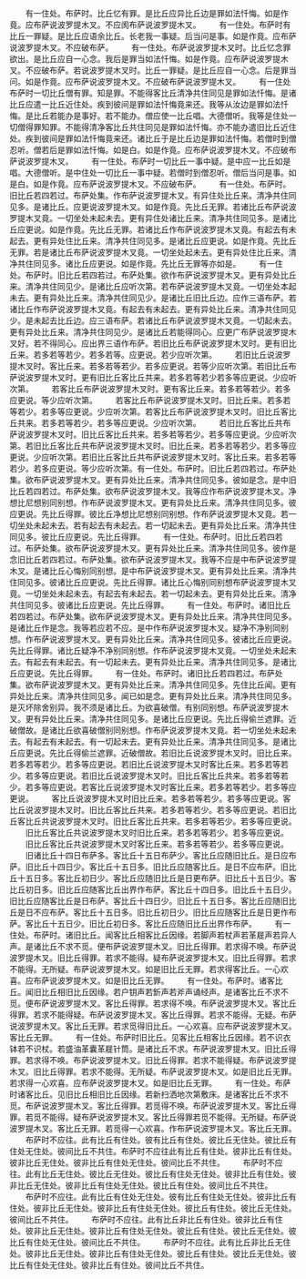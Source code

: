 <!-- { "loadSidebar": true } -->
　　有一住处。布萨时。比丘忆有罪。是比丘应异比丘边是罪如法忏悔。如是作竟。应布萨说波罗提木叉。不应阂布萨说波罗提木叉。
　　有一住处。布萨时有比丘一罪疑。是比丘应语余比丘。长老我一事疑。后当问是事。如是作竟。应布萨说波罗提木叉。不应破布萨。
　　有一住处。布萨说波罗提木叉时。比丘忆念罪欲出。是比丘应自一心念。我后是罪当如法忏悔。如是作竟。应布萨说波罗提木叉。不应破布萨。若说波罗提木叉时。比丘一罪疑。是比丘应自一心念。后是罪当问。如是作竟。应布萨说波罗提木叉。不应破布萨说波罗提木叉。
　　有一住处布萨时一切比丘僧有罪。知是罪。不能得客比丘清净共住同见是罪如法忏悔。是诸比丘应遣一比丘近住处。疾到彼间是罪如法忏悔竟来还。我等从汝边是罪如法忏悔。是比丘若能办是事好。若不能办。僧应使一比丘唱。大德僧听。我等是住处一切僧得罪知罪。不能得清净客比丘共住同见是罪如法忏悔。亦不能办遣旧比丘近住处。疾到彼间是罪如法忏悔竟来还。诸比丘于是比丘边是罪如法忏悔。若僧时到僧忍听。僧若后是罪如法忏悔。如是白。如是作竟。应布萨说波罗提木叉。不应破布萨说波罗提木叉。
　　有一住处。布萨时一切比丘一事中疑。是中应一比丘如是唱。大德僧听。是中住处一切比丘一事中疑。若僧时到僧忍听。僧后当问是事。如是白。如是作竟。应布萨说波罗提木叉。不应破布萨。
　　有一住处。布萨时。旧比丘若四若过。布萨处集。作布萨说波罗提木叉。有异住处比丘来。清净共住同见多。是诸比丘。应更说波罗提木叉。如是作竟。先比丘无罪。若诸比丘布萨说波罗提木叉竟。一切坐处未起未去。更有异住处诸比丘来。清净共住同见多。是诸比丘应更说。如是作竟。先比丘无罪。若诸比丘作布萨说波罗提木叉竟。有起去有未起去。更有异处住比丘来。清净共住同见多。是诸比丘应更说。如是作竟。先比丘无罪。若是诸比丘布萨说波罗提木叉竟。一切坐处起未去。更有异处住比丘来。清净共住同见多。诸比丘应更说。如是作竟。先比丘无罪等亦如是。
　　有一住处。布萨时。旧比丘若四若过。布萨处集。欲作布萨说波罗提木叉。更有异处比丘来。清净共住同见少。是诸比丘应听次第。若布萨说波罗提木叉竟。一切坐处本起未去。更有异处比丘来。清净共住同见少。是诸比丘旧比丘边。应作三语布萨。若诸比丘作布萨说波罗提木叉竟。有起去有未起去。更有异处比丘来。清净共住同见少。是未起去比丘边。应三语布萨。若诸比丘布萨说波罗提木叉竟。一切起未去。更有异处比丘来。清净共住同见少。是诸比丘若能得同心。应更广布萨说波罗提木叉好。若不得同心。应出界三语作布萨。若旧比丘布萨说波罗提木叉时。更有旧比丘来。若多若等若少。若多若等。应更说。若少应听次第。
　　若旧比丘说波罗提木叉时。客比丘来。若多若等若少。若多应更说。若等少应听次第。若旧比丘布萨说波罗提木叉时。更有旧比丘客比丘共来。若多若等若少若多等应更说。少应听次第。
　　若客比丘布萨说波罗提木叉时。更有客比丘来。若多若等若少。若多应更说。等少应听次第。
　　若客比丘布萨说波罗提木叉时。旧比丘来。若多若等若少。若多等应更说。少应听次第。若客比丘布萨说波罗提木叉时。旧比丘客比丘共来。若多若等若少。若多等应更说。少应听次第。
　　若旧比丘客比丘共布萨说波罗提木叉时。旧比丘客比丘共来。若多若等若少。若多等应更说。少应听次第。若旧比丘客比丘共布萨说波罗提木叉时。旧比丘来。若多若等若少。若多等应更说。少应听次第。若旧比丘客比丘共布萨说波罗提木叉时。客比丘来。若多若等若少。若多应更说。等少应听次第。有一住处。布萨时。旧比丘若四若过。布萨处集。欲布萨说波罗提木叉。更有异处比丘来。清净共住同见多。彼如是念。是中旧比丘若四若过。布萨处集。欲布萨说波罗提木叉。我等应作布萨说波罗提木叉。净想比尼想别同别想。作布萨说波罗提木叉。更有异处比丘来。清净共住同见多。彼应更说。先比丘得罪。彼比丘净想比尼想别同别想。作布萨说波罗提木叉竟。若一切坐处未起未去。若有起去有未起去。若一切起未去。更有异处比丘来。清净共住同见多。彼比丘应更说。先比丘得罪。
　　有一住处。布萨时。旧比丘若四若过。布萨处集。欲布萨说波罗提木叉。更有异处比丘来。清净共住同见多。彼作是念旧比丘若四若过。布萨处集。欲布萨说波罗提木叉。我等不应是中布萨说波罗提木叉。是诸比丘心悔别同别想。是中布萨说波罗提木叉。更有异处比丘来。清净共住同见多。彼诸比丘应更说。先比丘得罪。诸比丘心悔别同别想布萨说波罗提木叉竟。一切坐处未起未去。有起去有未起去。若一切起未去。更有异处比丘来。清净共住同见多。彼诸比丘应更说。先比丘得罪。
　　有一住处。布萨时。诸旧比丘若四若过。布萨处集。欲布萨说波罗提木叉。更有异处比丘来。清净共住同见多。是诸比丘作是念。我等若应若不应。是中作布萨说波罗提木叉。疑净不净别同别想。作布萨说波罗提木叉。更有异处比丘来。清净共住同见多。彼诸比丘应更说。先比丘得罪。诸比丘疑净不净别同别想。作布萨说波罗提木叉竟。一切坐处未起未去。有起去有未起去。有一切起未去。更有异处比丘来。清净共住同见多。是诸比丘应更说。先比丘得罪。
　　有一住处。布萨时。诸旧比丘若四若过。布萨处集。欲布萨说波罗提木叉。更有异处比丘来。清净共住同见多。先住比丘闻。更有异处比丘来。清净共住同见多。闻已如是念。更有异处比丘来。清净共住同见多。是灭坏除舍别异。我不须是诸比丘。为欲喜破僧。有别同别想。布萨说波罗提木叉。更有异处比丘来。清净共住同见多。是诸比丘应更说。先比丘得偷兰遮罪。近破僧故。是诸比丘欲喜破僧别同别想。作布萨说波罗提木叉竟。若一切坐处未起未去。有起去有未起去。有一切起未去。更有异处比丘来。清净共住同见多。是诸比丘应更说。先比丘得偷兰遮罪。近破僧故。若旧比丘说波罗提木叉时。旧比丘来。若多若等若少。若多等应更说。若旧比丘说波罗提木叉时客比丘来。若多若等若少。若多等应更说。若旧比丘说波罗提木叉时。旧比丘客比丘共来。若多若等若少。若多等应更说。若客比丘说波罗提木叉时客比丘来。若多若等若少。若多等应更说。
　　客比丘说波罗提木叉时旧比丘来。若多若等若少。若多等应更说。客比丘说波罗提木叉时。旧比丘客比丘共来。若多若等若少。若多等应更说。若旧比丘客比丘共说波罗提木叉时。旧比丘客比丘共来。若多若等若少。若多等应更说。
　　旧比丘客比丘共说波罗提木叉时旧比丘来。若多若等若少。若多等应更说。
　　旧比丘客比丘共说波罗提木叉时客比丘来。若多若等若少。若多等应更说。
　　旧诸比丘十四日布萨多。客比丘十五日布萨少。客比丘应随旧比丘。是日应布萨。旧比丘十四日少。客比丘十五日多。旧比丘应随客比丘。是日不应布萨。旧比丘十五日多。客比丘初日少。客比丘应随旧比丘是日更布萨。旧比丘十五日少。客比丘初日多。旧比丘应随客比丘出界作布萨。客比丘十四日多。旧比丘十五日少。旧比丘应随客比丘是日布萨。客比丘十四日少。旧比丘十五日多。客比丘应随旧比丘是日不应布萨。客比丘十五日多。旧比丘初日少。旧比丘应随客比丘是日更作布萨。客比丘十五日少。旧比丘初日多。客比丘应随旧比丘出界作布萨。
　　有一住处。布萨时。诸旧比丘。闻客比丘相客比丘因缘。若脚声若杖声若革屣声若异人声。是诸比丘不求不觅。便布萨说波罗提木叉。旧比丘得罪。若求得不唤。布萨说波罗提木叉。旧比丘得罪。若求不能得。疑布萨说波罗提木叉。旧比丘得罪。若求不能得。无所疑。布萨说波罗提木叉。如是旧比丘无罪。若求得客比丘。一心欢喜。应布萨说波罗提木叉。如是旧比丘无罪。
　　有一住处。布萨时。诸客比丘。闻旧比丘相旧比丘因缘。若户钥声若釿声若斧声诵经声。是诸客比丘不求不觅。便布萨说波罗提木叉。客比丘得罪。若求得不唤。布萨说波罗提木叉。客比丘得罪。若求不能得疑。布萨说波罗提木叉。客比丘得罪。若求不能得。无疑。布萨说波罗提木叉。客比丘无罪。若求觅得旧比丘。一心欢喜。应布萨说波罗提木叉。客比丘无罪。
　　有一住处。布萨时旧比丘。见客比丘相客比丘因缘。若不识衣钵若不识杖。若盛油革囊革屣针筒。是诸比丘不求。布萨说波罗提木叉。旧比丘得罪。若求得不唤。布萨说波罗提木叉。旧比丘得罪。若求不能得疑。布萨说波罗提木叉。旧比丘得罪。若求不能得。无所疑。布萨说波罗提木叉。如是旧比丘无罪。若求得一心欢喜。应布萨说波罗提木叉。如是旧比丘无罪。
　　有一住处。布萨时诸客比丘。见旧比丘相旧比丘因缘。若新扫洒地次第敷床。是诸客比丘不求不觅。布萨说波罗提木叉。客比丘得罪。若觅得不唤。布萨说波罗提木叉。客比丘得罪。若觅不能得。疑布萨说波罗提木叉。客比丘得罪若觅不能得。无所疑。布萨说波罗提木叉。客比丘无罪。若觅得一心欢喜。作布萨说波罗提木叉。客比丘无罪。
　　布萨时不应往。此有比丘有住处。彼有比丘有住处。彼比丘无住处。彼比丘有住处无住处。彼间比丘不共住。布萨时不应往此有比丘有住处。彼非比丘有住处。彼非比丘无住处。彼非比丘有住处无住处。彼间比丘不共住。
　　布萨时不应往。此有比丘无住处。彼比丘无住处。彼比丘有住处无住处。彼非比丘有住处。彼非比丘无住处。彼非比丘有住处无住处。彼比丘有住处。彼间比丘不共住。
　　布萨时不应往。此有比丘有住处无住处。彼有比丘有住处无住处。彼非比丘有住处。彼非比丘无住处。彼非比丘有住处无住处。彼比丘有住处。彼比丘无住处。彼间比丘不共住。
　　布萨时不应往。此有比丘非比丘有住处。彼非比丘有住处。彼非比丘无住处。彼非比丘有住处无住处。彼比丘有住处。彼比丘无住处。彼比丘有住处无住处。彼间比丘不共住。
　　布萨时不应往。此有比丘非比丘无住处。彼非比丘无住处。彼非比丘有住处无住处。彼比丘有住处。彼比丘无住处。彼比丘有住处无住处。彼非比丘有住处。彼间比丘不共住。
